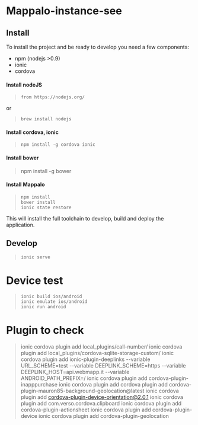 # Mappalo-instance-see

## Install

To install the project and be ready to develop you need a few components:
* npm (nodejs >0.9)
* ionic
* cordova

#### Install nodeJS
>     from https://nodejs.org/
or
>     brew install nodejs

#### Install cordova, ionic
>     npm install -g cordova ionic

#### Install bower
>    npm install -g bower

#### Install Mappalo
>     npm install
>     bower install
>     ionic state restore

This will install the full toolchain to develop, build and deploy the application.

## Develop
>     ionic serve

# Device test
>     ionic build ios/android
>     ionic emulate ios/android
>     ionic run android

# Plugin to check 
>   ionic cordova plugin add local_plugins/call-number/
>   ionic cordova plugin add local_plugins/cordova-sqlite-storage-custom/
>   ionic cordova plugin add ionic-plugin-deeplinks --variable URL_SCHEME=test --variable DEEPLINK_SCHEME=https --variable DEEPLINK_HOST=api.webmapp.it --variable ANDROID_PATH_PREFIX=/
>   ionic cordova plugin add cordova-plugin-inapppurchase
>   ionic cordova plugin add cordova plugin add cordova-plugin-mauron85-background-geolocation@latest
>   ionic cordova plugin add cordova-plugin-device-orientation@2.0.1
>   ionic cordova plugin add com.verso.cordova.clipboard
>   ionic cordova plugin add cordova-plugin-actionsheet
>   ionic cordova plugin add cordova-plugin-device
>   ionic cordova plugin add cordova-plugin-geolocation
> 
    